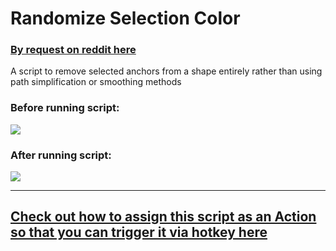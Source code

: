 # Randomize Selection Color

### [By request on reddit here](https://www.reddit.com/r/AdobeIllustrator/comments/ow39h3/is_it_possible_to_remove_a_batch_of_anchor_points/)

A script to remove selected anchors from a shape entirely rather than using path simplification or smoothing methods

### Before running script:

![](https://i.imgur.com/ROlDb2X.png)

### After running script:

![](https://i.imgur.com/D0ofa2L.png)

---

## [Check out how to assign this script as an Action so that you can trigger it via hotkey here](https://gfycat.com/charmingmediocreeider)

